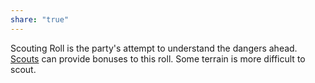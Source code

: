 ```yaml
---
share: "true"
---
```



Scouting Roll is the party's attempt to understand the dangers ahead. [Scouts](Scouts.md) can provide bonuses to this roll. Some terrain is more difficult to scout.